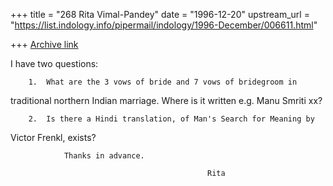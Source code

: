 +++
title = "268 Rita Vimal-Pandey"
date = "1996-12-20"
upstream_url = "https://list.indology.info/pipermail/indology/1996-December/006611.html"

+++
[Archive link](https://list.indology.info/pipermail/indology/1996-December/006611.html)

I have two questions:

        1.  What are the 3 vows of bride and 7 vows of bridegroom in
traditional northern Indian marriage.  Where is it written e.g. Manu Smriti xx?

        2.  Is there a Hindi translation, of Man's Search for Meaning by
Victor Frenkl, exists?


                Thanks in advance.

                                                Rita





